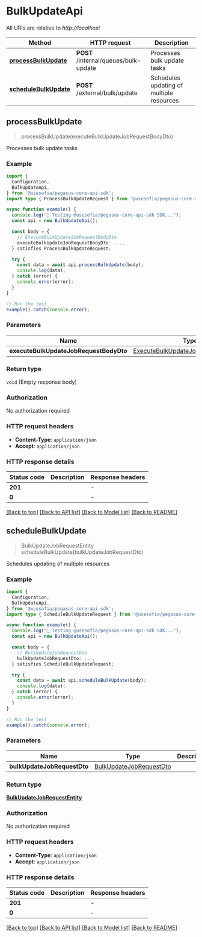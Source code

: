 # BulkUpdateApi

All URIs are relative to *http://localhost*

| Method | HTTP request | Description |
|------------- | ------------- | -------------|
| [**processBulkUpdate**](BulkUpdateApi.md#processbulkupdate) | **POST** /internal/queues/bulk-update | Processes bulk update tasks |
| [**scheduleBulkUpdate**](BulkUpdateApi.md#schedulebulkupdate) | **POST** /external/bulk/update | Schedules updating of multiple resources |



## processBulkUpdate

> processBulkUpdate(executeBulkUpdateJobRequestBodyDto)

Processes bulk update tasks

### Example

```ts
import {
  Configuration,
  BulkUpdateApi,
} from '@usesofia/pegasus-core-api-sdk';
import type { ProcessBulkUpdateRequest } from '@usesofia/pegasus-core-api-sdk';

async function example() {
  console.log("🚀 Testing @usesofia/pegasus-core-api-sdk SDK...");
  const api = new BulkUpdateApi();

  const body = {
    // ExecuteBulkUpdateJobRequestBodyDto
    executeBulkUpdateJobRequestBodyDto: ...,
  } satisfies ProcessBulkUpdateRequest;

  try {
    const data = await api.processBulkUpdate(body);
    console.log(data);
  } catch (error) {
    console.error(error);
  }
}

// Run the test
example().catch(console.error);
```

### Parameters


| Name | Type | Description  | Notes |
|------------- | ------------- | ------------- | -------------|
| **executeBulkUpdateJobRequestBodyDto** | [ExecuteBulkUpdateJobRequestBodyDto](ExecuteBulkUpdateJobRequestBodyDto.md) |  | |

### Return type

`void` (Empty response body)

### Authorization

No authorization required

### HTTP request headers

- **Content-Type**: `application/json`
- **Accept**: `application/json`


### HTTP response details
| Status code | Description | Response headers |
|-------------|-------------|------------------|
| **201** |  |  -  |
| **0** |  |  -  |

[[Back to top]](#) [[Back to API list]](../README.md#api-endpoints) [[Back to Model list]](../README.md#models) [[Back to README]](../README.md)


## scheduleBulkUpdate

> BulkUpdateJobRequestEntity scheduleBulkUpdate(bulkUpdateJobRequestDto)

Schedules updating of multiple resources

### Example

```ts
import {
  Configuration,
  BulkUpdateApi,
} from '@usesofia/pegasus-core-api-sdk';
import type { ScheduleBulkUpdateRequest } from '@usesofia/pegasus-core-api-sdk';

async function example() {
  console.log("🚀 Testing @usesofia/pegasus-core-api-sdk SDK...");
  const api = new BulkUpdateApi();

  const body = {
    // BulkUpdateJobRequestDto
    bulkUpdateJobRequestDto: ...,
  } satisfies ScheduleBulkUpdateRequest;

  try {
    const data = await api.scheduleBulkUpdate(body);
    console.log(data);
  } catch (error) {
    console.error(error);
  }
}

// Run the test
example().catch(console.error);
```

### Parameters


| Name | Type | Description  | Notes |
|------------- | ------------- | ------------- | -------------|
| **bulkUpdateJobRequestDto** | [BulkUpdateJobRequestDto](BulkUpdateJobRequestDto.md) |  | |

### Return type

[**BulkUpdateJobRequestEntity**](BulkUpdateJobRequestEntity.md)

### Authorization

No authorization required

### HTTP request headers

- **Content-Type**: `application/json`
- **Accept**: `application/json`


### HTTP response details
| Status code | Description | Response headers |
|-------------|-------------|------------------|
| **201** |  |  -  |
| **0** |  |  -  |

[[Back to top]](#) [[Back to API list]](../README.md#api-endpoints) [[Back to Model list]](../README.md#models) [[Back to README]](../README.md)


